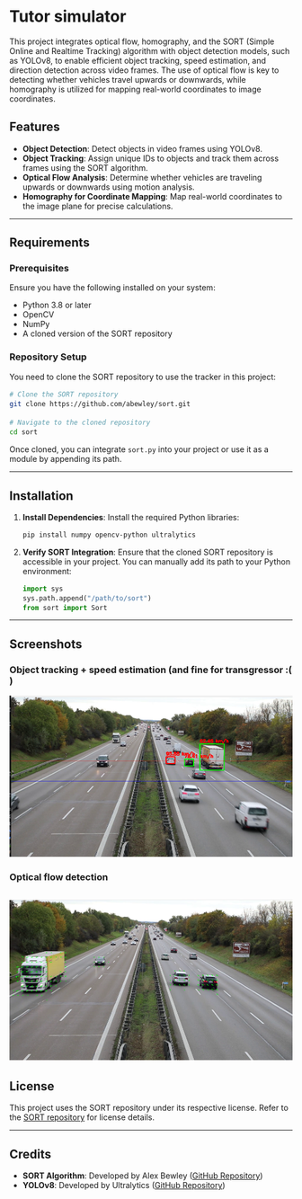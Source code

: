 # Tutor simulator

This project integrates optical flow, homography, and the SORT (Simple Online and Realtime Tracking) algorithm with object detection models, such as YOLOv8, to enable efficient object tracking, speed estimation, and direction detection across video frames. The use of optical flow is key to detecting whether vehicles travel upwards or downwards, while homography is utilized for mapping real-world coordinates to image coordinates.

## Features
- **Object Detection**: Detect objects in video frames using YOLOv8.
- **Object Tracking**: Assign unique IDs to objects and track them across frames using the SORT algorithm.
- **Optical Flow Analysis**: Determine whether vehicles are traveling upwards or downwards using motion analysis.
- **Homography for Coordinate Mapping**: Map real-world coordinates to the image plane for precise calculations.

---

## Requirements

### Prerequisites
Ensure you have the following installed on your system:
- Python 3.8 or later
- OpenCV
- NumPy
- A cloned version of the SORT repository

### Repository Setup
You need to clone the SORT repository to use the tracker in this project:

```bash
# Clone the SORT repository
git clone https://github.com/abewley/sort.git

# Navigate to the cloned repository
cd sort
```

Once cloned, you can integrate `sort.py` into your project or use it as a module by appending its path.

---

## Installation

1. **Install Dependencies**:
   Install the required Python libraries:
   ```bash
   pip install numpy opencv-python ultralytics
   ```

2. **Verify SORT Integration**:
   Ensure that the cloned SORT repository is accessible in your project. You can manually add its path to your Python environment:
   ```python
   import sys
   sys.path.append("/path/to/sort")
   from sort import Sort
   ```

---

## Screenshots

### Object tracking + speed estimation (and fine for transgressor :( )
![speed_estimation](screenshots/speed_estimation.png)

### Optical flow detection
![optical flow](screenshots/optical_flow.png)
---

## License
This project uses the SORT repository under its respective license. Refer to the [SORT repository](https://github.com/abewley/sort) for license details.

---

## Credits
- **SORT Algorithm**: Developed by Alex Bewley ([GitHub Repository](https://github.com/abewley/sort))
- **YOLOv8**: Developed by Ultralytics ([GitHub Repository](https://github.com/ultralytics/ultralytics))

